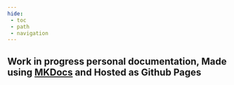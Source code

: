 ```yaml
---
hide:
 - toc
 - path
 - navigation
---
```


## Work in progress personal documentation, Made using [MKDocs](https://squidfunk.github.io/mkdocs-material/) and Hosted as Github Pages